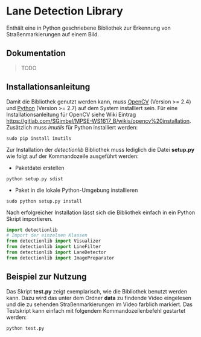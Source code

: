 # Lane Detection Library
Enthält eine in Python geschriebene Bibliothek zur Erkennung von Straßenmarkierungen auf einem Bild.

## Dokumentation 
> TODO

## Installationsanleitung
Damit die Bibliothek genutzt werden kann, muss [OpenCV](http://opencv.org/) (Version >= 2.4) und [Python](https://www.python.org/) (Version >= 2.7) auf dem System installiert sein.
Für eine Installationsanleitung für OpenCV siehe Wiki Eintrag https://gitlab.com/SGimbel/MPSE-WS1617_B/wikis/opencv%20installation.
Zusätzlich muss _imutils_ für Python installiert werden:
```
sudo pip install imutils
```

Zur Installation der *detectionlib* Bibliothek muss lediglich die Datei __setup.py__ wie folgt auf der Kommandozeile ausgeführt werden:

* Paketdatei erstellen
```
python setup.py sdist
```
* Paket in die lokale Python-Umgebung installieren
```
sudo python setup.py install
```

Nach erfolgreicher Installation lässt sich die Bibliothek einfach in ein Python Skript importieren.
```python
import detectionlib
# Import der einzelnen Klassen
from detectionlib import Visualizer
from detectionlib import LineFilter
from detectionlib import LaneDetector
from detectionlib import ImagePreparator
```
## Beispiel zur Nutzung
Das Skript __test.py__ zeigt exemplarisch, wie die Bibliothek benutzt werden kann. Dazu wird das unter dem Ordner __data__ zu findende Video eingelesen
und die zu sehenden Straßenmarkierungen im Video farblich markiert.
Das Testskript kann einfach mit folgendem Kommandozeilenbefehl gestartet werden:
```
python test.py
```